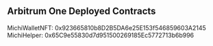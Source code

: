 ## Arbitrum One Deployed Contracts

MichiWalletNFT: 0x923665810b8D2B5DA6e25E153f546859603A2145<br />
MichiHelper: 0x65C9e55830d7d951500269185Ec5772713b6b996<br />


